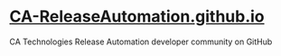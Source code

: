 [CA-ReleaseAutomation.github.io](http://CA-ReleaseAutomation.github.io)
==============================

CA Technologies Release Automation developer community on GitHub
